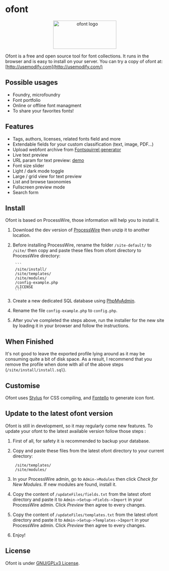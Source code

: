 # ofont

<p align="center"><img width="200" height="90" alt="ofont logo" src="https://rawgithub.com/raphaelbastide/ofont/master/templates/styles/images/ofont.svg"></p>

Ofont is a free and open source tool for font collections. It runs in the browser and is easy to install on your server. You can try a copy of ofont at: [http://usemodify.com](http://usemodify.com/)

## Possible usages

- Foundry, microfoundry
- Font portfolio
- Online or offline font managment
- To share your favorites fonts!


## Features

- Tags, authors, licenses, related fonts field and more
- Extendable fields for your custom classification (text, image, PDF…)
- Upload webfont archive from [Fontsquirrel generator](http://www.fontsquirrel.com/tools/webfont-generator)
- Live text preview
- URL param for text preview: [demo](http://usemodify.com/?t=Look%20at%20the%20URL!)
- Font size slider
- Light / dark mode toggle
- Large / grid view for text preview
- List and browse taxonomies
- Fullscreen preview mode
- Search form

## Install

Ofont is based on ProcessWire, those information will help you to install it.

1. Download the dev version of [ProcessWire](https://github.com/ryancramerdesign/ProcessWire/archive/dev.zip) then unzip it to another location.

2. Before installing ProcessWire, rename the folder `/site-default/` to `/site/` then copy and paste these files from ofont directory to ProcessWire directory:

        ```
        /site/install/
        /site/templates/
        /site/modules/
        /config-example.php
        /LICENSE
        ```

3. Create a new dedicated SQL database using [PhpMyAdmin](http://www.phpmyadmin.net/home_page/index.php).

4. Rename the file `config-example.php` to `config.php`.

5. After you've completed the steps above, run the installer for the new site by loading it in your browser and follow the instructions.

## When Finished

It's not good to leave the exported profile lying around as it may be consuming quite a bit of disk space. As a result, I recommend that you remove the profile when done with all of the above steps (`/site/install/install.sql`).

## Customise

Ofont uses [Stylus](http://learnboost.github.io/stylus/) for CSS compiling, and [Fontello](http://fontello.com/) to generate icon font.

## Update to the latest ofont version

Ofont is still in development, so it may regularly come new features. To update your ofont to the latest available version follow those steps :

1. First of all, for safety it is recommended to backup your database.

2. Copy and paste these files from the latest ofont directory to your current directory:

        /site/templates/
        /site/modules/

3. In your ProcessWire admin, go to `Admin->Modules` then click *Check for New Modules*. If new modules are found, install it.

4. Copy the content of `/updateFiles/fields.txt` from the latest ofont directory and paste it to `Admin->Setup->Fields->Import` in your ProcessWire admin. Click *Preview* then agree to every changes.

5. Copy the content of `/updateFiles/templates.txt` from the latest ofont directory and paste it to `Admin->Setup->Templates->Import` in your ProcessWire admin. Click *Preview* then agree to every changes.

6. Enjoy!

## License

Ofont is under [GNU/GPLv3 License](https://www.gnu.org/licenses/gpl-3.0.en.html).
